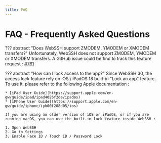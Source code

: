 ```yaml
---
title: FAQ
---
```


# FAQ - Frequently Asked Questions
??? abstract "Does WebSSH support ZMODEM, YMODEM or XMODEM transfers?"
    Unfortunately, WebSSH does not support ZMODEM, YMODEM or XMODEM transfers.
    A GitHub issue could be find to track this feature request : [#761](https://github.com/isontheline/pro.webssh.net/issues/761)

??? abstract "How can I lock access to the app?"
    Since WebSSH 30, the access lock feature rely on iOS / iPadOS 18 built-in "Lock an app" feature. To use it, please refer to the following Apple documentation :

    * [iPad User Guide](https://support.apple.com/en-gw/guide/ipad/ipad4026f2de/ipados)
    * [iPhone User Guide](https://support.apple.com/en-gw/guide/iphone/iph00f208d05/ios)

    If you are using an older version of iOS or iPadOS, or if you are running macOS, you can use the built-in lock feature inside WebSSH :

    1. Open WebSSH
    2. Go to Settings
    3. Enable Face ID / Touch ID / Password Lock
